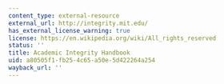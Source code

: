 ```yaml
---
content_type: external-resource
external_url: http://integrity.mit.edu/
has_external_license_warning: true
license: https://en.wikipedia.org/wiki/All_rights_reserved
status: ''
title: Academic Integrity Handbook
uid: a80505f1-fb25-4c65-a50e-5d422264a254
wayback_url: ''
---
```

